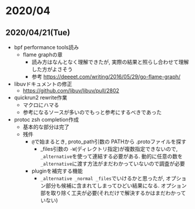 # 2020/04

## 2020/04/21(Tue)

- bpf performance tools読み
  - flame graphの章
    - 読み方はなんとなく理解できたが, 実際の結果と照らし合わせて理解した方がよさそう
    - 参考 https://deeeet.com/writing/2016/05/29/go-flame-graph/
- libuvドキュメントの修正
  - https://github.com/libuv/libuv/pull/2802
- quickrun2 rewrite作業
  - マクロにハマる
  - 参考になるソースが多いのでもっと参考にするべきであった
- protoc zsh completion作成
  - 基本的な部分は完了
  - 残件
    - `@`で始まるとき, proto_path引数の PATHから .protoファイルを探す
      - _files引数の `-W`(ディレクトリ指定)が複数指定できないので, `_alternative`を使って連結する必要がある. 動的に任意の数を `_alternative`に渡す方法がまだわかっていないので調査が必要
    - pluginを補完する機能
      - `_alternative _normal _files`でいけるかと思ったが, オプション部分も候補に含まれてしまってひどい結果になる. オプション部を取り除く工夫が必要(それだけで解決するかはまだわかっていない)
